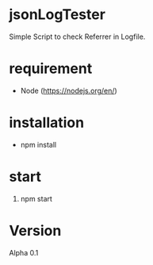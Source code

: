 # jsonLogTester

Simple Script to check Referrer in Logfile.

# requirement
- Node (https://nodejs.org/en/)

# installation
- npm install

# start
1. npm start

# Version
Alpha 0.1

